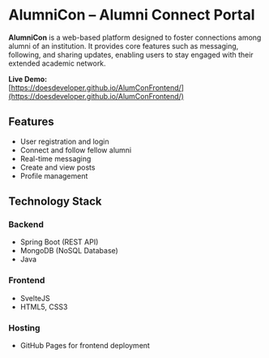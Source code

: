 # AlumniCon – Alumni Connect Portal

**AlumniCon** is a web-based platform designed to foster connections among alumni of an institution. It provides core features such as messaging, following, and sharing updates, enabling users to stay engaged with their extended academic network.

**Live Demo:**  
[https://doesdeveloper.github.io/AlumConFrontend/](https://doesdeveloper.github.io/AlumConFrontend/)

## Features

- User registration and login
- Connect and follow fellow alumni
- Real-time messaging
- Create and view posts
- Profile management

## Technology Stack

### Backend

- Spring Boot (REST API)
- MongoDB (NoSQL Database)
- Java

### Frontend

- SvelteJS
- HTML5, CSS3

### Hosting

- GitHub Pages for frontend deployment


